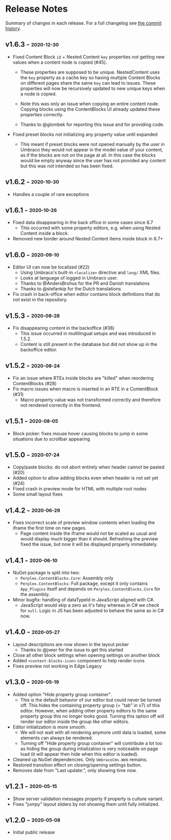 # Release Notes

Summary of changes in each release. For a full changelog see [the commit history](https://github.com/PerplexDigital/Perplex.ContentBlocks/commits/master).

## v1.6.3 - <sub><sup>2020-12-30</sup></sub>

-   Fixed Content Block `id` + Nested Content `key` properties not getting new values when a content node is copied (#45).

    -   These properties are supposed to be unique. NestedContent uses the `key` property as a cache key so having multiple Content Blocks on different pages share the same `key` can lead to issues. These properties will now be recursively updated to new unique keys when a node is copied.
    -   Note this was only an issue when copying an entire content node. Copying blocks using the ContentBlocks UI already updated these properties correctly.

    -   Thanks to @glombek for reporting this issue and for providing code.

-   Fixed preset blocks not initializing any property value until expanded
    -   This meant if preset blocks were not opened manually by the user in Umbraco they would not appear in the model value of your content, as if the blocks are not on the page at all. In this case the blocks would be empty anyway since the user has not provided any content but this was not intended so has been fixed.

## v1.6.2 - <sub><sup>2020-10-30</sup></sub>

-   Handles a couple of rare exceptions

## v1.6.1 - <sub><sup>2020-10-26</sup></sub>

-   Fixed data disappearing in the back office in some cases since 8.7
    -   This occurred with some property editors, e.g. when using Nested Content inside a block.
-   Removed new border around Nested Content items inside block in 8.7+

## v1.6.0 - <sub><sup>2020-09-10</sup></sub>

-   Editor UI can now be localized (#22)
    -   Using Umbraco's built-in `<localize>` directive and `lang/` XML files.
    -   Looks at language of logged in Umbraco user.
    -   Thanks to @AndersBrohus for the PR and Danish translations
    -   Thanks to @stefankip for the Dutch translations
-   Fix crash in back-office when editor contains block definitions that do not exist in the repository.

## v1.5.3 - <sub><sup>2020-08-28</sup></sub>

-   Fix disappearing content in the backoffice (#38)
    -   This issue occurred in multilingual setups and was introduced in 1.5.2.
    -   Content is still present in the database but did not show up in the backoffice editor.

## v1.5.2 - <sub><sup>2020-08-24</sup></sub>

-   Fix an issue where RTEs inside blocks are "killed" when reordering ContentBlocks (#28)
-   Fix macro issues when macro is inserted in an RTE in a ContentBlock (#31)
    -   Macro property value was not transformed correctly and therefore not rendered correctly in the frontend.

## v1.5.1 - <sub><sup>2020-08-05</sup></sub>

-   Block picker: fixes mouse hover causing blocks to jump in some situations due to scrollbar appearing

## v1.5.0 - <sub><sup>2020-07-24</sup></sub>

-   Copy/paste blocks: do not abort entirely when header cannot be pasted (#20)
-   Added option to allow adding blocks even when header is not set yet (#24)
-   Fixed crash in preview mode for HTML with multiple root nodes
-   Some small layout fixes

## v1.4.2 - <sub><sup>2020-06-29</sup></sub>

-   Fixes incorrect scale of preview window contents when loading the iframe the first time on new pages.
    -   Page content inside the iframe would not be scaled as usual and would display much bigger than it should. Refreshing the preview fixed the issue, but now it will be displayed properly immediately.

## v1.4.1 - <sub><sup>2020-06-10</sup></sub>

-   NuGet package is split into two:
    -   `Perplex.ContentBlocks.Core`: Assembly only
    -   `Perplex.ContentBlocks`: Full package, except it only contains `App_Plugins` itself and depends on `Perplex.ContentBlocks.Core` for the assembly.
-   Minor bugfix: handling of dataTypeId in JavaScript aligned with C#.
    -   JavaScript would skip a zero as it's falsy whereas in C# we check for `null`. Logic in JS has been adjusted to behave the same as in C# now.

## v1.4.0 - <sub><sup>2020-05-27</sup></sub>

-   Layout descriptions are now shown in the layout picker
    -   Thanks to @jveer for the issue to get this started
-   Close all other block settings when opening settings on another block
-   Added `<content-blocks-icon>` component to help render icons
-   Fixes preview not working in Edge Legacy

## v1.3.0 - <sub><sup>2020-05-19</sup></sub>

-   Added option "Hide property group container".
    -   This is the default behavior of our editor but could never be turned off. This hides the containing property group (= "tab" in v7) of this editor. However, when adding other property editors to the same property group this no longer looks good. Turning this option off will render our editor inside the group like other editors.
-   Editor initialization is more smooth.
    -   We will not wait with all rendering anymore until data is loaded, some elements can always be rendered.
    -   Turning off "Hide property group container" will contribute a lot too as hiding the group during intialization is very noticeable on page load (it will appear then hide when this editor is loaded).
-   Cleaned up NuGet dependencies. Only `UmbracoCms.Web` remains.
-   Restored transition effect on closing/opening settings button.
-   Removes date from "Last update:", only showing time now.

## v1.2.1 - <sub><sup>2020-05-15</sup></sub>

-   Show server validation messages properly if property is culture variant.
-   Fixes "jumpy" layout sliders by not showing them until fully initialized.

## v1.2.0 - <sub><sup>2020-05-08</sup></sub>

-   Initial public release

